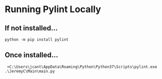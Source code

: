 # Running Pylint Locally

## If not installed...

`python -m pip install pylint`

## Once installed...

` >C:\Users\jcant\AppData\Roaming\Python\Python37\Scripts\pylint.exe .\JeremyC\Main\main.py`